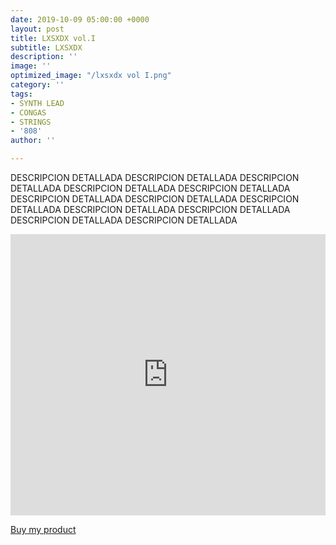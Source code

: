 ```yaml
---
date: 2019-10-09 05:00:00 +0000
layout: post
title: LXSXDX vol.I
subtitle: LXSXDX
description: ''
image: ''
optimized_image: "/lxsxdx vol I.png"
category: ''
tags:
- SYNTH LEAD
- CONGAS
- STRINGS
- '808'
author: ''

---
```

DESCRIPCION DETALLADA DESCRIPCION DETALLADA DESCRIPCION DETALLADA DESCRIPCION DETALLADA DESCRIPCION DETALLADA DESCRIPCION DETALLADA DESCRIPCION DETALLADA DESCRIPCION DETALLADA DESCRIPCION DETALLADA DESCRIPCION DETALLADA DESCRIPCION DETALLADA DESCRIPCION DETALLADA 

<iframe width="100%" height="450" scrolling="no" frameborder="no" allow="autoplay" src="https://w.soundcloud.com/player/?url=https%3A//api.soundcloud.com/playlists/238878999&color=%2300ff1d&auto_play=false&hide_related=false&show_comments=true&show_user=true&show_reposts=false&show_teaser=true"></iframe>

<script src="https://gumroad.com/js/gumroad.js"></script>

<a class="gumroad-button" href="https://gum.co/lxsxdxvol1">Buy my product</a>